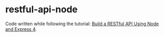 # restful-api-node

Code written while following the tutorial: [Build a RESTful API Using Node and Express 4](https://scotch.io/tutorials/build-a-restful-api-using-node-and-express-4).
